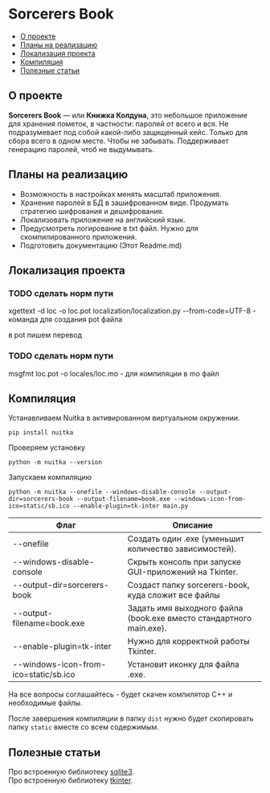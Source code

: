 # Sorcerers Book

- [О проекте](#about)
- [Планы на реализацию](#plans)
- [Локализация проекта](#localization)
- [Компиляция](#compilation)
- [Полезные статьи](#bonus)

## О проекте <a name="about"></a> 

**Sorcerers Book** — или **Книжка Колдуна**, это небольшое приложение для хранения пометок, в частности: паролей от всего и вся.
Не подразумевает под собой какой-либо защищенный кейс. Только для сбора всего в одном месте. Чтобы не забывать.
Поддерживает генерацию паролей, чтоб не выдумывать.

## Планы на реализацию <a name="plans"></a> 

- Возможность в настройках менять масштаб приложения.
- Хранение паролей в БД в зашифрованном виде. Продумать стратегию шифрования и дешифрования.
- Локализовать приложение на английский язык.
- Предусмотреть логирование в txt файл. Нужно для скомпилированного приложения.
- Подготовить документацию (Этот Readme.md)

## Локализация проекта <a name="localization"></a> 
### TODO сделать норм пути
xgettext -d loc -o loc.pot localization/localization.py --from-code=UTF-8 - команда для создания pot файла

в pot пишем перевод

### TODO сделать норм пути
msgfmt loc.pot -o locales/loc.mo  - для компиляции в mo файл


## Компиляция <a name="compilation"></a> 
Устанавливаем Nuitka в активированном виртуальном окружении.
```
pip install nuitka
```
Проверяем установку
```
python -m nuitka --version
```
Запускаем компиляцию
```
python -m nuitka --onefile --windows-disable-console --output-dir=sorcerers-book --output-filename=book.exe --windows-icon-from-ico=static/sb.ico --enable-plugin=tk-inter main.py
```
| Флаг                                  | Описание                                                               |
|---------------------------------------|------------------------------------------------------------------------|
| --onefile                             | Создать один .exe (уменьшит количество зависимостей).                  |
| --windows-disable-console             | Скрыть консоль при запуске GUI-приложений на Tkinter.                  |
| --output-dir=sorcerers-book           | Создаст папку sorcerers-book, куда сложит все файлы                    |
| --output-filename=book.exe            | Задать имя выходного файла <br>(book.exe вместо стандартного main.exe).|
| --enable-plugin=tk-inter              | Нужно для корректной работы Tkinter.                                   |
| --windows-icon-from-ico=static/sb.ico | Установит иконку для файла .exe.                                       |

На все вопросы соглашайтесь - будет скачен компилятор C++ и необходимые файлы.

После завершения компиляции в папку `dist` нужно будет скопировать папку `static` вместе со всем содержимым.

## Полезные статьи <a name="bonus"></a> 
Про встроенную библиотеку [sqlite3](https://habr.com/ru/articles/754400/).<br>
Про встроенную библиотеку [tkinter](https://metanit.com/python/tkinter/1.1.php).